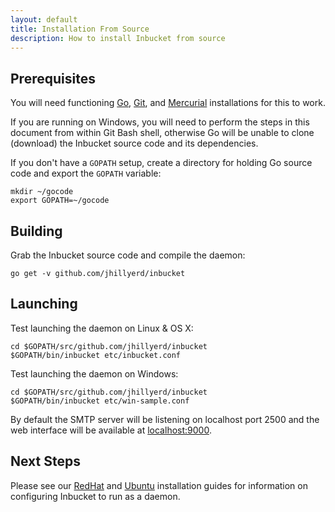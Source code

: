 ```yaml
---
layout: default
title: Installation From Source
description: How to install Inbucket from source
---
```


## Prerequisites

You will need functioning [Go][1], [Git][2], and [Mercurial][3] installations
for this to work.

If you are running on Windows, you will need to perform the steps in this
document from within Git Bash shell, otherwise Go will be unable to clone
(download) the Inbucket source code and its dependencies.

If you don't have a `GOPATH` setup, create a directory for holding Go source
code and export the `GOPATH` variable:

    mkdir ~/gocode
    export GOPATH=~/gocode

## Building

Grab the Inbucket source code and compile the daemon:

    go get -v github.com/jhillyerd/inbucket

## Launching

Test launching the daemon on Linux & OS X:

    cd $GOPATH/src/github.com/jhillyerd/inbucket
    $GOPATH/bin/inbucket etc/inbucket.conf

Test launching the daemon on Windows:

    cd $GOPATH/src/github.com/jhillyerd/inbucket
    $GOPATH/bin/inbucket etc/win-sample.conf

By default the SMTP server will be listening on localhost port 2500 and the web
interface will be available at [localhost:9000](http://localhost:9000/).

## Next Steps

Please see our [RedHat](redhat.html) and [Ubuntu](ubuntu.html) installation
guides for information on configuring Inbucket to run as a daemon.

[1]: http://golang.org/
[2]: http://git-scm.com/
[3]: http://mercurial.selenic.com/

